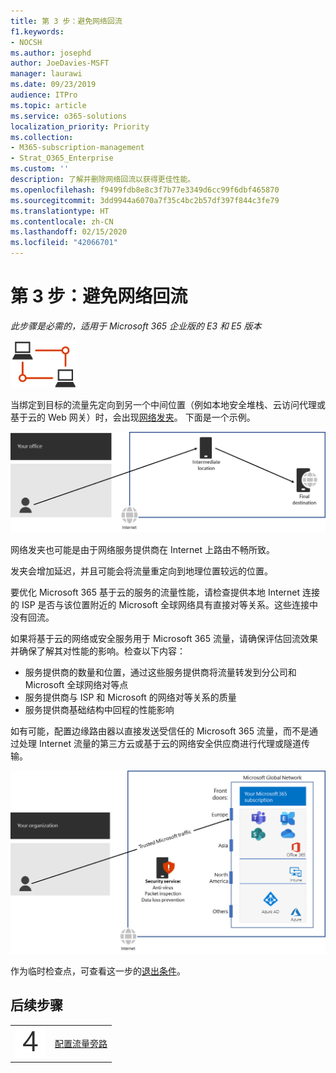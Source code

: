 ```yaml
---
title: 第 3 步：避免网络回流
f1.keywords:
- NOCSH
ms.author: josephd
author: JoeDavies-MSFT
manager: laurawi
ms.date: 09/23/2019
audience: ITPro
ms.topic: article
ms.service: o365-solutions
localization_priority: Priority
ms.collection:
- M365-subscription-management
- Strat_O365_Enterprise
ms.custom: ''
description: 了解并删除网络回流以获得更佳性能。
ms.openlocfilehash: f9499fdb8e8c3f7b77e3349d6cc99f6dbf465870
ms.sourcegitcommit: 3dd9944a6070a7f35c4bc2b57df397f844c3fe79
ms.translationtype: HT
ms.contentlocale: zh-CN
ms.lasthandoff: 02/15/2020
ms.locfileid: "42066701"
---
```

# <a name="step-3-avoid-network-hairpins"></a>第 3 步：避免网络回流

*此步骤是必需的，适用于 Microsoft 365 企业版的 E3 和 E5 版本*

![阶段 1：网络](../media/deploy-foundation-infrastructure/networking_icon-small.png)

当绑定到目标的流量先定向到另一个中间位置（例如本地安全堆栈、云访问代理或基于云的 Web 网关）时，会出现[网络发夹](https://docs.microsoft.com/office365/enterprise/office-365-network-connectivity-principles#BKMK_P3)。 下面是一个示例。

![网络发夹示例](../media/networking-avoid-network-hairpins/network-hairpin-example.png)

网络发夹也可能是由于网络服务提供商在 Internet 上路由不畅所致。 

发夹会增加延迟，并且可能会将流量重定向到地理位置较远的位置。

要优化 Microsoft 365 基于云的服务的流量性能，请检查提供本地 Internet 连接的 ISP 是否与该位置附近的 Microsoft 全球网络具有直接对等关系。这些连接中没有回流。

如果将基于云的网络或安全服务用于 Microsoft 365 流量，请确保评估回流效果并确保了解其对性能的影响。检查以下内容：

- 服务提供商的数量和位置，通过这些服务提供商将流量转发到分公司和 Microsoft 全球网络对等点 
- 服务提供商与 ISP 和 Microsoft 的网络对等关系的质量 
- 服务提供商基础结构中回程的性能影响

如有可能，配置边缘路由器以直接发送受信任的 Microsoft 365 流量，而不是通过处理 Internet 流量的第三方云或基于云的网络安全供应商进行代理或隧道传输。 

![绕过网络发夹的示例](../media/networking-avoid-network-hairpins/bypassing-network-hairpin.png)

作为临时检查点，可查看这一步的[退出条件](networking-exit-criteria.md#crit-networking-step3)。

## <a name="next-step"></a>后续步骤

|||
|:-------|:-----|
|![第 4 步](../media/stepnumbers/Step4.png)|[配置流量旁路](networking-configure-proxies-firewalls.md)|
